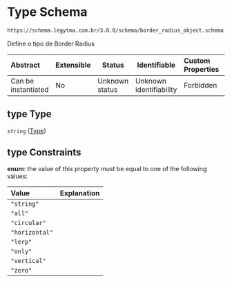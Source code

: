 # Type Schema

```txt
https://schema.legytma.com.br/3.0.0/schema/border_radius_object.schema.json#/properties/type
```

Define o tipo de Border Radius


| Abstract            | Extensible | Status         | Identifiable            | Custom Properties | Additional Properties | Access Restrictions | Defined In                                                                                              |
| :------------------ | ---------- | -------------- | ----------------------- | :---------------- | --------------------- | ------------------- | ------------------------------------------------------------------------------------------------------- |
| Can be instantiated | No         | Unknown status | Unknown identifiability | Forbidden         | Allowed               | none                | [border_radius_object.schema.json\*](../schema/border_radius_object.schema.json) |

## type Type

`string` ([Type](border_radius_object-properties-type.md))

## type Constraints

**enum**: the value of this property must be equal to one of the following values:

| Value          | Explanation |
| :------------- | ----------- |
| `"string"`     |             |
| `"all"`        |             |
| `"circular"`   |             |
| `"horizontal"` |             |
| `"lerp"`       |             |
| `"only"`       |             |
| `"vertical"`   |             |
| `"zero"`       |             |
